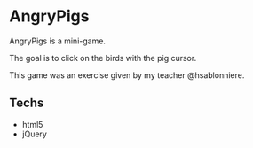 AngryPigs
=========

AngryPigs is a mini-game.

The goal is to click on the birds with the pig cursor.

This game was an exercise given by my teacher @hsablonniere.

Techs
-----------

* html5
* jQuery
